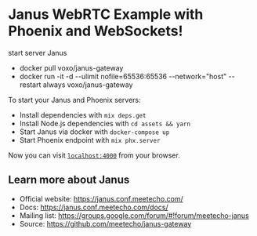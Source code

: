 # Janus WebRTC Example with Phoenix and WebSockets!

start server Janus
- docker pull voxo/janus-gateway
- docker run -it -d --ulimit nofile=65536:65536 --network="host" --restart always voxo/janus-gateway

To start your Janus and Phoenix servers:

- Install dependencies with `mix deps.get`
- Install Node.js dependencies with `cd assets && yarn`
- Start Janus via docker with `docker-compose up`
- Start Phoenix endpoint with `mix phx.server`

Now you can visit [`localhost:4000`](http://localhost:4000) from your browser.

## Learn more about Janus

- Official website: https://janus.conf.meetecho.com/
- Docs: https://janus.conf.meetecho.com/docs/
- Mailing list: https://groups.google.com/forum/#!forum/meetecho-janus
- Source: https://github.com/meetecho/janus-gateway
